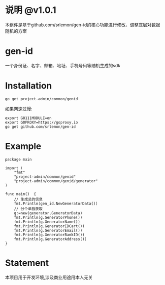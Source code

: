 # 说明 @v1.0.1

本组件是基于github.com/srlemon/gen-id的核心功能进行修改，调整底层对数据随机的方案

# gen-id
一个身份证、名字、邮箱、地址、手机号码等随机生成的sdk

# Installation
`go get project-admin/common/genid`

如果网速过慢:
```
export GO111MODULE=on
export GOPROXY=https://goproxy.io
go get github.com/srlemon/gen-id
```

# Example

```golang
package main

import (
	"fmt"
	"project-admin/common/genid"
	"project-admin/common/genid/generator"
)

func main()  {
	// 生成总的信息
	fmt.Println(gen_id.NewGeneratorData())
	// 分个单独获取
	g:=new(generator.GeneratorData)
	fmt.Println(g.GeneratorPhone())
	fmt.Println(g.GeneratorName())
	fmt.Println(g.GeneratorIDCart())
	fmt.Println(g.GeneratorEmail())
	fmt.Println(g.GeneratorBankID())
	fmt.Println(g.GeneratorAddress())
}

```

# Statement
本项目用于开发环境,涉及商业用途用本人无关
